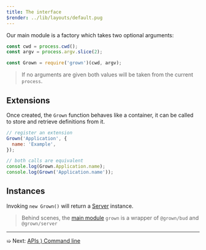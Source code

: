 ```yaml
---
title: The interface
$render: ../lib/layouts/default.pug
---
```


Our main module is a factory which takes two optional arguments:

```js
const cwd = process.cwd();
const argv = process.argv.slice(2);

const Grown = require('grown')(cwd, argv);
```

> If no arguments are given both values will be taken from the current `process`.

## Extensions

Once created, the `Grown` function behaves like a container, it can be called to
store and retrieve definitions from it.

```js
// register an extension
Grown('Application', {
  name: 'Example',
});

// both calls are equivalent
console.log(Grown.Application.name);
console.log(Grown('Application.name'));
```

## Instances

Invoking `new Grown()` will return a [Server](./docs/extensions/server) instance.

> Behind scenes, the [main module](https://github.com/grownjs/grown/blob/master/index.js)
> `grown` is a wrapper of `@grown/bud` and `@grown/server`

---

➯ Next: [APIs &rangle; Command line](./docs/command-line)
